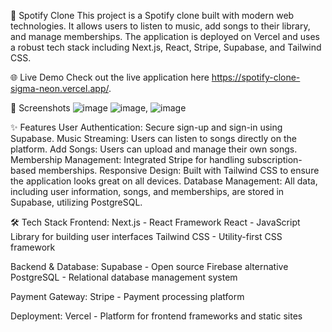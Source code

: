🎵 Spotify Clone
This project is a Spotify clone built with modern web technologies. It allows users to listen to music, add songs to their library, and manage memberships. The application is deployed on Vercel and uses a robust tech stack including Next.js, React, Stripe, Supabase, and Tailwind CSS.

🌐 Live Demo
Check out the live application here https://spotify-clone-sigma-neon.vercel.app/.

📸 Screenshots
![image](https://github.com/user-attachments/assets/7624c7be-3743-4994-b891-7115ca525970)
![image](https://github.com/user-attachments/assets/58f82028-0a74-40f7-8346-25507d87f0d5),
![image](https://github.com/user-attachments/assets/63909a9b-1ca5-4d0b-8b4f-c122b39ab1fc)

✨ Features
User Authentication: Secure sign-up and sign-in using Supabase.
Music Streaming: Users can listen to songs directly on the platform.
Add Songs: Users can upload and manage their own songs.
Membership Management: Integrated Stripe for handling subscription-based memberships.
Responsive Design: Built with Tailwind CSS to ensure the application looks great on all devices.
Database Management: All data, including user information, songs, and memberships, are stored in Supabase, utilizing PostgreSQL.

🛠️ Tech Stack
Frontend:
Next.js - React Framework
React - JavaScript Library for building user interfaces
Tailwind CSS - Utility-first CSS framework

Backend & Database:
Supabase - Open source Firebase alternative
PostgreSQL - Relational database management system

Payment Gateway:
Stripe - Payment processing platform

Deployment:
Vercel - Platform for frontend frameworks and static sites
